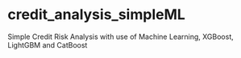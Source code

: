 # credit_analysis_simpleML
Simple Credit Risk Analysis with use of Machine Learning, XGBoost, LightGBM and CatBoost

